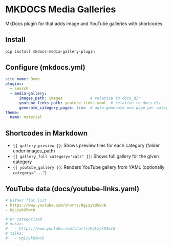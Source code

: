 # MKDOCS Media Galleries 

MkDocs plugin for that adds image and YouTube galleries with shortcodes.

## Install

```bash
pip install mkdocs-media-gallery-plugin
```

## Configure (mkdocs.yml)

```yaml
site_name: Demo
plugins:
  - search
  - media-gallery:
      images_path: images            # relative to docs_dir
      youtube_links_path: youtube-links.yaml  # relative to docs_dir
      generate_category_pages: true  # auto-generate one page per category
theme:
  name: material
```

## Shortcodes in Markdown

- `{{ gallery_preview }}`: Shows preview tiles for each category (folder under images_path)
- `{{ gallery_full category="cats" }}`: Shows full gallery for the given category
- `{{ youtube_gallery }}`: Renders YouTube gallery from YAML (optionally `category="..."`)

## YouTube data (docs/youtube-links.yaml)

```yaml
# Either flat list
- https://www.youtube.com/shorts/HgLzykU5wc8
- HgLzykU5wc8

# Or categorized
# music:
#   - https://www.youtube.com/shorts/HgLzykU5wc8
# talks:
#   - HgLzykU5wc8
```
